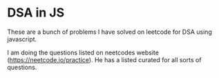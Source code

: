 # DSA in JS

These are a bunch of problems I have solved on leetcode for DSA using javascript.

I am doing the questions listed on neetcodes website (https://neetcode.io/practice). He has a listed curated for all sorts of questions.
